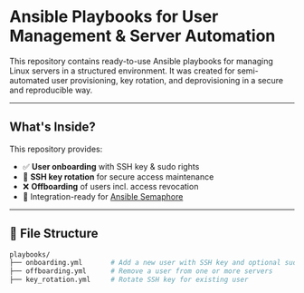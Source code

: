 # Ansible Playbooks for User Management & Server Automation

This repository contains ready-to-use Ansible playbooks for managing Linux servers in a structured environment. It was created for semi-automated user provisioning, key rotation, and deprovisioning in a secure and reproducible way.

---

## What's Inside?

This repository provides:

- ✅ **User onboarding** with SSH key & sudo rights
- 🔐 **SSH key rotation** for secure access maintenance
- ❌ **Offboarding** of users incl. access revocation
- 🧩 Integration-ready for [Ansible Semaphore](https://github.com/ansible-semaphore/semaphore)

---

## 📁 File Structure

```bash
playbooks/
├── onboarding.yml       # Add a new user with SSH key and optional sudo
├── offboarding.yml      # Remove a user from one or more servers
├── key_rotation.yml     # Rotate SSH key for existing user
